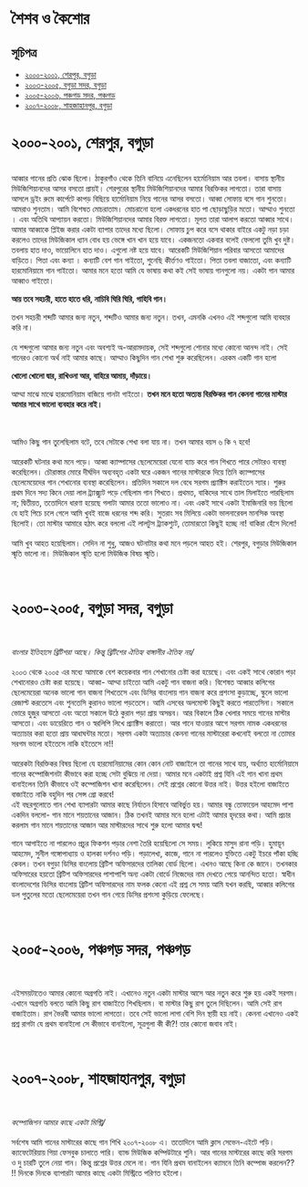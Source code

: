 #   শৈশব ও কৈশোর 

##  সূচিপত্র

*   [২০০০-২০০১, শেরপুর, বগুড়া](#১)
*   [২০০৩-২০০৫, বগুড়া সদর, বগুড়া](#২)
*   [২০০৫-২০০৬, পঞ্চগড় সদর, পঞ্চগড়](#৩)
*   [২০০৭-২০০৮, শাহজাহানপুর, বগুড়া](#৪)


<h1 id="১"> ২০০০-২০০১, শেরপুর, বগুড়া </h1>
<br/>
আব্বার গানের প্রতি ঝোক ছিলো। ঠাকুরগাঁও থেকে তিনি বানিয়ে এনেছিলেন হার্মোনিয়াম আর তবলা। বাসায় স্থানীয় মিউজিশিয়ানদের আসর বসতো প্রায়ই। শেরপুরের স্থানীয় মিউজিশিয়ানদের আমার বিরক্তিকর লাগতো। তারা বাসায় আসলে ড্রইং রুমে কার্পেটে কাপড় বিছিয়ে হার্মোনিয়াম নিয়ে গানের আসর বসতো। আব্বা সোফায় বসে গান শুনতো। আমরাও শুনতাম। আমি বিশেষত মোচরাতাম। মোচরানো হলো একধরনের হাত পা ছোড়াছুড়ির মতো। আম্মাও শুনতো । এবং অতিথি আপ্যায়ন করতো। মিউজিশিয়ানদের আমার বিরক্ত লাগতো। মূলত তারা আলাপ করতো আব্বার
সাথে। আমার আব্বাকে প্লিইজ করার একটা ব্যাপার তাদের মধ্যে ছিলো। সোফায় চুপ করে বসে থাকার বাইরে একটু নড়া চড়া করলেও তাদের মিউজিকাল ধ্যান বোধ হয় ভেঙ্গে খান খান হয়ে যাবে। একজনতো একবার বলেই ফেললো তুমি খুব দুষ্ট। তবলায় হাত দাও, ভায়োলিনে হাত দাও। এগুলো নষ্ট হয়ে যাবে। আরেকটি মিউজিশিয়ান পরিবার আসতো আমাদের বাড়িতে। পিতা এবং কন্যা । কন্যাটি বেশ গান গাইতো, শুনেছি কীর্ত্তণও গাইতো। পিতা তবলা বাজাতো, এবং কন্যাটি হারমোনিয়ামে গান গাইতো। আমার মনে হতো আমি যে ভাষায় কথা কই সেই ভাষায় গানগুলো নয়। একটা গান আমার আব্বাও গাইতো। 

**আয় তবে সহচরী, হাতে হাতে ধরি, নাচিবি ঘিরি ঘিরি, গাহিবি গান।**

তখন সহচরী শব্দটি আমার জন্য নতুন, শব্দটিও আমার জন্য নতুন। তখন, এমনকি এখনও এই শব্দগুলো আমি ব্যবহার করি না।
<br/><br/> 
যে শব্দগুলো আমার জন্য নতুন এবং অবশ্যই অ-আরামদায়ক, সেই শব্দগুলো শোনার মধ্যে কোনো আনন্দ নাই। সেই গানেরও কোনো অর্থ নাই আমার কাছে। আম্মাও কিছুদিন গান শেখা শুরু করেছিলেন। এরকম একটি গান হলো 

**খোলো খোলো দ্বার, রাখিওনা আর, বাহিরে আমায়, দাঁড়ায়ে।** 

আম্মা মাঝে মাঝে হারমোনিয়াম বাজিয়ে গানটা গাইতো। **তখন মনে হতো অত্যন্ত বিরক্তিকর গান কেননা গানের মাস্টার আমার সাথে ভালো ব্যবহার করে নাই।**

<br/> <br/>
আমিও কিছু গান তুলেছিলাম বটে, তবে সেটাকে শেখা বলা যায় না। 
তখন আমার বয়স ৬ কি ৭ হবে!
<br/><br/>
আরেকটি ঘটনার কথা মনে পড়ে। আব্বা ক্যাম্পাসের ছেলেমেয়েরা যেনো ব্যাচ করে গান শিখতে পারে সেটারও ব্যবস্থা করেছিলেন। চৌরাস্তার মোরে দীর্ঘদিন অব্যবহৃত একটা ঘরে একজন গানের মাস্টারকে দিয়ে তিনি ক্যাম্পাসের ছেলেমেয়েদের গান শেখানোর ব্যবস্থা করেছিলেন। প্রতিদিন সকালে দল বেধে সরগম প্র্যাক্টিস করাইতেন স্যার। শুরুর প্রথম দিনে সদ্য কিনে দেয়া লাল ট্র্যাক্স্যুট পড়ে গেছিলাম গান শিখতে। প্রথমত, বাকিদের সাথে তাল মিলাইতে পারছিলাম না; দ্বিতীয়ত, ততোদিনে ধারণা হয়েছে গলাটা আমার ততো ভালোও না। এবং একই সাথে একটা ইমাজিনারি ভয় ছিলো যে হাই পিচে চলে গেলে আমি খুবই বাজে ধরনের শব্দ করি। সুতরাং সব মিলিয়ে একটা ভালনারেবল মানসিক অবস্থা ছিলোই। তো মাস্টার আমারে হঠাৎ করে বললো এই লালটুস ট্র্যাকশ্যুট, তোমারতো কিছুই হচ্ছে না! বাকিরা হেঁসে দিলো! <br/>
<br/>
আমি খুব আহত হয়েছিলাম। সেদিন না শুধু, আজও ঘটনাটার কথা মনে পড়লে আহত হই। শেরপুর, বগুড়ার মিউজিকাল স্মৃতি ভালো না। মিউজিকাল স্মৃতি হলো মিউজিক বিষয় স্মৃতি।

<br/>
<h1 id="২"> ২০০৩-২০০৫, বগুড়া সদর, বগুড়া </h1>
<br/>

*বাংলার ইতিহাসে ব্রিটিশরা আছে। কিন্তু ব্রিটিশের ঐতিহ্য বাঙ্গালীর ঐতিহ্য নয়/*
<br/>
<br/>
২০০৩ থেকে ২০০৫ এর মধ্যে আমাকে বেশ কয়েকবার গান শেখানোর চেষ্টা করা হয়েছে। এবং একই সাথে কোরান পড়া শেখানোরও চেষ্টা করা হয়েছে। আব্বা- আম্মা চাইতো আমি একটু গান বাজনা করি। বিশেষত আব্বার কলিগের ছেলেমেয়েরা অনেক ভালো গান বাজনা শিখতেসে এবং ডিসির বাংলোয় গান বাজনা করে প্রশংসা কুড়াচ্ছে, স্কুলে ভালো রেজাল্ট করতেসে এবং শুনতেসি কুরানও ভালো পড়তেসে। আমি এসবের অলমোস্ট কিছুই করতে পারতেসিনা। সকালে ভোরে হুজুর আসতো এবং অতো সকালে উঠে কুরান পড়া প্রায় অসম্ভব। আর বিকালে ঠিক খেলার সময়ে গানের মাস্টার আসতো। এবং ডায়েরিতে গান ও স্বরলিপি লিখে প্র্যাক্টিস করাতো। আর গানে যাওয়ার আগে সরগম নামক একধরনের অত্যাচার করা হতো প্রায় আধাঘন্টার মতো। সরগম একটা অত্যাচার কেননা গানের মাস্টারেরা কখনোই বলতো না তোমার সরগম ভালো হইতেসে নাকি হইতেসে না!!<br/>
<br/>
আরেকটা বিরক্তিকর বিষয় ছিলো যে হারমোনিয়ামের কোন কোন নোট বাজাইলে তা গানের সাথে যায়, অর্থ্যাত হার্মোনিয়ামে গানের কম্পোজিশনটা কীভাবে করা হচ্ছে সেটা বুঝিয়ে না দেয়া। আমার মনে একটাই প্রশ্ন যিনি এই গান খানা প্রথম বানাইলেন তিনি কীভাবে ওই কম্পোজিশন খানা করেছিলেন। সেই প্রশ্নের কোনো উত্তর নাই। উত্তর হইলো বাজাইতে বাজাইতে নাকি বহুদিন পর সেন্স গ্রো করবে! 
<br/>
এই বছরগুলোতে গান শেখা ব্যাপারটা আমার কাছে নির্যাতন হিসাবে আবির্ভুত হয়। আমার বন্ধু তোফায়েল আহমেদ পাশা একদিন বললো- গান মানে শয়তানের আজান। ঠিক তখনই আমার মনে হলো এটাই আমার হৃদয়ের কথা। আমি প্রচার করলাম গান মানে শয়তানের আজান আর মাস্টারদের সাথে শুরু হলো আমার দ্বন্দ্ব!

গানে আগাইতে না পারলেও প্রচুর ফিকশন পড়ার নেশা তৈরি হয়েছিলো সে সময়। লুকিয়ে মাসুদ রানা পড়ি। হুমায়ূন আহমেদ, সুনীল গঙ্গোপাধ্যায় ও হালকা দর্শনও পড়ি। পড়ালেখা, কাজে, গানে না পারলেও যুক্তিতে একটু ইচরে পাঁকা হচ্ছি কেবল। তখন বগুড়া ডিসির বাংলোয় ব্রিটিশ অফিসারদের তালিকা বোর্ড ছিলো। এখনও আছে কিনা কে জানে। তখনকার অফিসারের হয়তো ব্রিটিশ অফিসারদের পাশাপাশি অন্য একটা বোর্ডে নিজেদের নাম দেখতে পেয়ে আনন্দিত হতো। স্বাধীন বাংলাদেশের ডিসির বাংলোয় ব্রিটিশ অফিসারদের নাম ফলক কেনো এই প্রশ্ন সে সময় আমি যখন করছি, আব্বার কলিগের ডল পুতুলের মতো ছেলেমেয়েরা তখন গান গেয়ে ডিসির প্রশংসা কুড়িয়ে ফেলেছে।

<br/>
<h1 id="৩"> ২০০৫-২০০৬, পঞ্চগড় সদর, পঞ্চগড় </h1>
<br/>

এইসময়টাতেও আমার কোনো অগ্রগতি নাই। এখানেও নতুন একটা মাস্টার আসে আর নতুন করে শুরু হয় একই সরগম। এখানে অগ্রগতি বলতে আমি কিছু রাগ বাজাইতে শিখছিলাম। বা মাস্টার কিছু রাগ তুলে দিছিলেন। আমি সেই রাগ বাজাইতাম। রাগ ভৈরবী আমার ভালো লাগতো। তবে সেই ভালো লাগা বেশি দিন স্থায়ী হয় নাই। কেননা এখানেও একই প্রশ্ন রাগটা যে প্রথম বানাইলো সে কীভাবে বানাইলো, সূত্রগুলা কী কী?! তার কোনো জবাব নাই।

<br/>
<h1 id="৪"> ২০০৭-২০০৮, শাহজাহানপুর, বগুড়া </h1>
<br/>

*কম্পোজিশন আমার কাছে একটা মিস্ট্রি/*
<br/><br/>
সর্বশেষ আমি গানের মাস্টারের কাছে গান শিখি ২০০৭-২০০৮ এ। ততোদিনে আমি ক্লাস সেভেন-এইটে পড়ি। ক্যাফেটেরিয়ায় গিয়া ফেসবুক চালাতে পারি। ব্যান্ড মিউজিক কম্পিউটারে শুনি। আর গানের মাস্টারের কাছে করি সরগম ও দু চারটি তুলে নেয়া গান। কিন্তু প্রশ্নের উত্তর মেলে না। গান যিনি প্রথম বানাইলেন ক্যামনে তিনি কম্পোজ করলেন?? !! দিনকে দিনকে ব্যাপারটা আমার কাছে একটা মিস্ট্রিতে পরিণত হইলো। 






